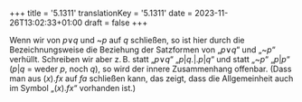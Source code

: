 +++
title = '5.1311'
translationKey = '5.1311'
date = 2023-11-26T13:02:33+01:00
draft = false
+++

Wenn wir von <span class="mathmode"><var>p</var><span class="mathrel"><span class="symbol">∨</span></span><var>q</var></span> und <span class="mathmode"><span class="mathop">~</span><var>p</var></span> auf <span class="mathmode"><var>q</var></span> schließen, so ist hier durch die Bezeichnungsweise die Beziehung der Satzformen von „<span class="mathmode"><var>p</var><span class="mathrel"><span class="symbol">∨</span></span><var>q</var></span>“ und „<span class="mathmode"><span class="mathop">~</span><var>p</var></span>“ verhüllt. Schreiben wir aber z. B. statt „<span class="mathmode"><var>p</var><span class="mathrel"><span class="symbol">∨</span></span><var>q</var></span>“ „<span class="mathmode"><var>p</var><span class="mathrel">|</span><var>q</var><span class="mathrel">.|.</span><var>p</var><span class="mathrel">|</span><var>q</var></span>“ und statt „<span class="mathmode"><span class="mathop">~</span><var>p</var></span>“ „<span class="mathmode"><var>p</var><span class="mathrel">|</span><var>p</var></span>“ (<span class="mathmode"><var>p</var><span class="mathrel">|</span><var>q</var></span> = weder <span class="mathmode"><var>p</var></span>, noch <span class="mathmode"><var>q</var></span>), so wird der innere Zusammenhang offenbar.
(Dass man aus <span class="mathmode"><span class="quant">(<var>x</var>).</span><var>fx</var></span> auf <span class="mathmode"><var>fa</var></span> schließen kann, das zeigt, dass die Allgemeinheit auch im Symbol „<span class="mathmode"><span class="quant">(<var>x</var>).</span><var>fx</var></span>“ vorhanden ist.)
